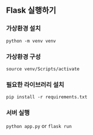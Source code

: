 ## Flask 실행하기

### 가상환경 설치
`python -m venv venv`

### 가상환경 구성
`source venv/Scripts/activate`

### 필요한 라이브러리 설치
`pip install -r requirements.txt`

### 서버 실행
`python app.py` or `flask run`